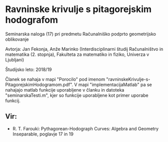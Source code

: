 ﻿# Ravninske krivulje s pitagorejskim hodografom
Seminarska naloga (17) pri predmetu Računalniško podprto geometrijsko oblikovanje

Avtorja: Jan Fekonja, Anže Marinko (Interdisciplinarni študij Računalništvo in matematika (2. stopnja), Fakulteta za matematiko in fiziko, Univerza v Ljubljani)

Študijsko leto: 2018/19

Članek se nahaja v mapi "Porocilo" pod imenom "ravninskeKrivulje-s-PitagorejskimHodogramom.pdf". V mapi "implementacijaMatlab" pa se nahajajo matlab funkcije uporabljene v članku in datoteka "seminarskaTesti.m", kjer so funkcije uporabljene kot primer uporabe funkcij.

## Vir:
* R. T. Farouki: Pythagorean-Hodograph Curves: Algebra and Geometry Inseparable, poglavje 17 in 19